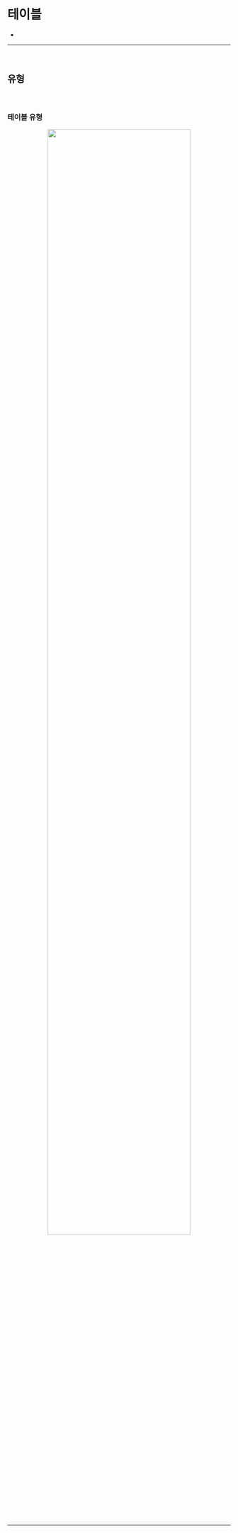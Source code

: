 # 테이블
> 
* 

<hr>
<br>

## 유형
#### 

<br>

### 테이블 유형

<div align="center">
  <img width="80%" src="" />
</div>

<br>
<hr>
<br>

